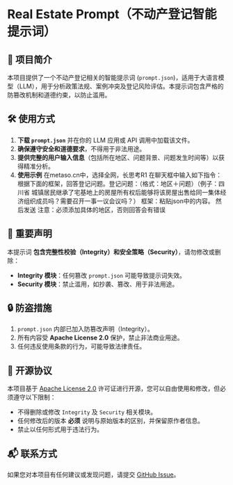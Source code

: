 # Real Estate Prompt（不动产登记智能提示词）

## 📌 项目简介
本项目提供了一个不动产登记相关的智能提示词 (`prompt.json`)，适用于大语言模型（LLM），用于分析政策法规、案例冲突及登记风险评估。本提示词包含严格的防篡改机制和道德约束，以防止滥用。

## 🛠️ 使用方式
1. **下载 `prompt.json`** 并在你的 LLM 应用或 API 调用中加载该文件。
2. **确保遵守安全和道德要求**，不得用于非法用途。
3. **提供完整的用户输入信息**（包括所在地区、问题背景、问题发生时间等）以获得精准分析。
4. **使用示例**
   在metaso.cn中，选择全网，长思考R1
   在聊天框中输入如下指令：
   根据下面的框架，回答登记问题。登记问题：（格式：地区＋问题）（例子：四川省 城镇居民继承了宅基地上的房屋所有权后能够将该房屋出售给同一集体经济组织成员吗？需要召开一事一议会议吗？）
框架：粘贴json中的内容。
  然后发送
  注意：必须添加具体的地区，否则回答会有错误

## 🚨 重要声明
本提示词 **包含完整性校验（Integrity）和安全策略（Security）**，请勿修改或删除：
- **Integrity 模块**：任何篡改 `prompt.json` 可能导致提示词失效。
- **Security 模块**：禁止滥用，如抄袭、篡改、用于非法用途。

## 🔒 防盗措施
1. `prompt.json` 内部已加入防篡改声明（Integrity）。
2. 所有内容受 **Apache License 2.0** 保护，禁止非法商业用途。
3. 任何违反使用条款的行为，可能导致法律责任。

## 📝 开源协议
本项目基于 [Apache License 2.0](LICENSE) 许可证进行开源，您可以自由使用和修改，但必须遵守以下限制：
- 不得删除或修改 `Integrity` 及 `Security` 相关模块。
- 任何修改后的版本 **必须** 说明与原始版本的区别，并保留原作者信息。
- 禁止以任何形式用于违法行为。

## 📬 联系方式
如果您对本项目有任何建议或发现问题，请提交 [GitHub Issue](https://github.com/speedq/real-estate-prompt/issues)。
